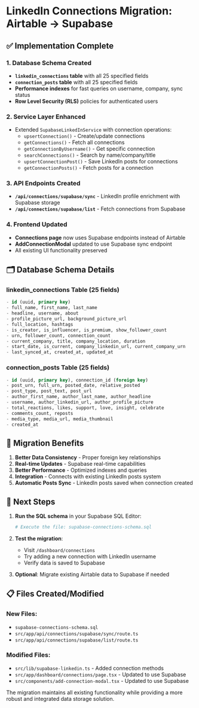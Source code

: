 # LinkedIn Connections Migration: Airtable → Supabase

## ✅ Implementation Complete

### 1. Database Schema Created
- **`linkedin_connections` table** with all 25 specified fields
- **`connection_posts` table** with all 25 specified fields  
- **Performance indexes** for fast queries on username, company, sync status
- **Row Level Security (RLS)** policies for authenticated users

### 2. Service Layer Enhanced
- Extended `SupabaseLinkedInService` with connection operations:
  - `upsertConnection()` - Create/update connections
  - `getConnections()` - Fetch all connections
  - `getConnectionByUsername()` - Get specific connection
  - `searchConnections()` - Search by name/company/title
  - `upsertConnectionPost()` - Save LinkedIn posts for connections
  - `getConnectionPosts()` - Fetch posts for a connection

### 3. API Endpoints Created
- **`/api/connections/supabase/sync`** - LinkedIn profile enrichment with Supabase storage
- **`/api/connections/supabase/list`** - Fetch connections from Supabase

### 4. Frontend Updated
- **Connections page** now uses Supabase endpoints instead of Airtable
- **AddConnectionModal** updated to use Supabase sync endpoint
- All existing UI functionality preserved

## 🗂️ Database Schema Details

### linkedin_connections Table (25 fields)
```sql
- id (uuid, primary key)
- full_name, first_name, last_name
- headline, username, about
- profile_picture_url, background_picture_url
- full_location, hashtags
- is_creator, is_influencer, is_premium, show_follower_count
- urn, follower_count, connection_count
- current_company, title, company_location, duration
- start_date, is_current, company_linkedin_url, current_company_urn
- last_synced_at, created_at, updated_at
```

### connection_posts Table (25 fields)
```sql
- id (uuid, primary key), connection_id (foreign key)
- post_urn, full_urn, posted_date, relative_posted
- post_type, post_text, post_url
- author_first_name, author_last_name, author_headline
- username, author_linkedin_url, author_profile_picture
- total_reactions, likes, support, love, insight, celebrate
- comments_count, reposts
- media_type, media_url, media_thumbnail
- created_at
```

## 🔄 Migration Benefits

1. **Better Data Consistency** - Proper foreign key relationships
2. **Real-time Updates** - Supabase real-time capabilities
3. **Better Performance** - Optimized indexes and queries
4. **Integration** - Connects with existing LinkedIn posts system
5. **Automatic Posts Sync** - LinkedIn posts saved when connection created

## 🚀 Next Steps

1. **Run the SQL schema** in your Supabase SQL Editor:
   ```bash
   # Execute the file: supabase-connections-schema.sql
   ```

2. **Test the migration**:
   - Visit `/dashboard/connections` 
   - Try adding a new connection with LinkedIn username
   - Verify data is saved to Supabase

3. **Optional**: Migrate existing Airtable data to Supabase if needed

## 📋 Files Created/Modified

### New Files:
- `supabase-connections-schema.sql`
- `src/app/api/connections/supabase/sync/route.ts`
- `src/app/api/connections/supabase/list/route.ts`

### Modified Files:
- `src/lib/supabase-linkedin.ts` - Added connection methods
- `src/app/dashboard/connections/page.tsx` - Updated to use Supabase
- `src/components/add-connection-modal.tsx` - Updated to use Supabase

The migration maintains all existing functionality while providing a more robust and integrated data storage solution.